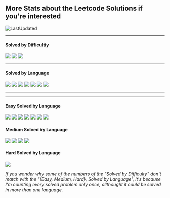 ## More Stats about the Leetcode Solutions if you're interested

![LastUpdated](https://img.shields.io/badge/LatestAddition-22.07.2025-purple?style=flat-square)

---

<h4>Solved by Difficultiy</h4>

![](https://img.shields.io/badge/Easy-58-default?style=flat-square)
![](https://img.shields.io/badge/Medium-15-yellow?style=flat-square)
![](https://img.shields.io/badge/Hard-1-red?style=flat-square)

---

<h4>Solved by Language</h4>

![](https://img.shields.io/badge/Java-38-%23ED8B00.svg?style=flat-square&logo=openjdk&logoColor=%23ED8B00)
![](https://img.shields.io/badge/Python-18-3670A0.svg?style=flat-square&logo=python&logoColor=ffdd54)
![](https://img.shields.io/badge/PostgreSQL-15-violet?style=flat-square&logo=postgresql&logoColor=violet)
![](https://img.shields.io/badge/C-5-%2300599C.svg?style=flat-square&logo=c)
![](https://img.shields.io/badge/C++-2-f34b7d?style=flat-square&logo=cplusplus&logoColor=f34b7d)
![](https://img.shields.io/badge/Scala-1-red?style=flat-square&logo=scala&logoColor=red)
![](https://img.shields.io/badge/MySQL-1-yellow?style=flat-square&logo=mysql&logoColor=yellow)

---
---
<h4>Easy Solved by Language</h4>

![](https://img.shields.io/badge/Java-28-%23ED8B00.svg?style=flat-square&logo=openjdk&logoColor=%23ED8B00)
![](https://img.shields.io/badge/PostgreSQL-14-violet?style=flat-square&logo=postgresql&logoColor=violet)
![](https://img.shields.io/badge/Python-13-3670A0.svg?style=flat-square&logo=python&logoColor=ffdd54)
![](https://img.shields.io/badge/C-4-%2300599C.svg?style=flat-square&logo=c)
![](https://img.shields.io/badge/C++-2-f34b7d?style=flat-square&logo=cplusplus&logoColor=f34b7d)
![](https://img.shields.io/badge/Scala-1-red?style=flat-square&logo=scala&logoColor=red)
![](https://img.shields.io/badge/MySQL-1-yellow?style=flat-square&logo=mysql&logoColor=yellow)


<h4>Medium Solved by Language</h4>

![](https://img.shields.io/badge/Java-10-%23ED8B00.svg?style=flat-square&logo=openjdk&logoColor=%23ED8B00)
![](https://img.shields.io/badge/Python-4-3670A0.svg?style=flat-square&logo=python&logoColor=ffdd54)
![](https://img.shields.io/badge/C-1-%2300599C.svg?style=flat-square&logo=c)
![](https://img.shields.io/badge/PostgreSQL-1-violet?style=flat-square&logo=postgresql&logoColor=violet)

<h4>Hard Solved by Language</h4>

![](https://img.shields.io/badge/Python-1-3670A0.svg?style=flat-square&logo=python&logoColor=ffdd54)

<i>If you wonder why some of the numbers of the "Solved by Difficulty" don't match with the "{Easy, Medium, Hard}, Solved by Language", it's because I'm counting every solved problem only once, allthought it could be solved in more than one language.</i>
